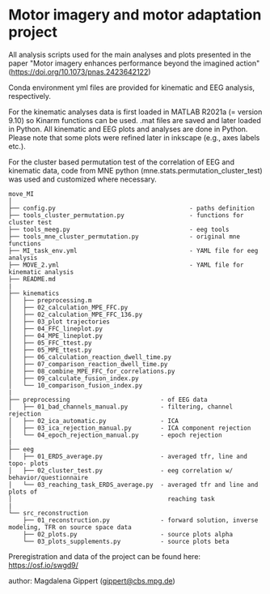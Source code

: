 # Motor imagery and motor adaptation project

All analysis scripts used for the main analyses and plots presented in the paper "Motor imagery enhances performance beyond the imagined action" (https://doi.org/10.1073/pnas.2423642122)

Conda environment yml files are provided for kinematic and EEG analysis, respectively.

For the kinematic analyses data is first loaded in MATLAB R2021a (= version 9.10) so Kinarm functions can be used. .mat files are saved and later loaded in Python. All kinematic and EEG plots and analyses are done in Python. Please note that some plots were refined later in inkscape (e.g., axes labels etc.).

For the cluster based permutation test of the correlation of EEG and kinematic data, code from MNE python (mne.stats.permutation_cluster_test) was used and customized where necessary.

```
move_MI
│
├── config.py                                     - paths definition
├── tools_cluster_permutation.py                  - functions for cluster test
├── tools_meeg.py                                 - eeg tools
├── tools_mne_cluster_permutation.py              - original mne functions
├── MI_task_env.yml                               - YAML file for eeg analysis
├── MOVE_2.yml                                    - YAML file for kinematic analysis
├── README.md
|
├── kinematics
│   ├── preprocessing.m
│   ├── 02_calculation_MPE_FFC.py
│   ├── 02_calculation_MPE_FFC_136.py
│   ├── 03_plot trajectories
│   ├── 04_FFC_lineplot.py
│   ├── 04_MPE_lineplot.py
│   ├── 05_FFC_ttest.py
│   ├── 05_MPE_ttest.py
│   ├── 06_calculation_reaction_dwell_time.py
│   ├── 07_comparison_reaction_dwell_time.py
│   ├── 08_combine_MPE_FFC_for_correlations.py
│   ├── 09_calculate_fusion_index.py
│   └── 10_comparison_fusion_index.py
|
├── preprocessing                         - of EEG data
│   ├── 01_bad_channels_manual.py         - filtering, channel rejection
│   ├── 02_ica_automatic.py               - ICA
│   ├── 03_ica_rejection_manual.py        - ICA component rejection
│   └── 04_epoch_rejection_manual.py      - epoch rejection
|
├── eeg
│   ├── 01_ERDS_average.py                - averaged tfr, line and topo- plots
│   ├── 02_cluster_test.py                - eeg correlation w/ behavior/questionnaire
│   └── 03_reaching_task_ERDS_average.py  - averaged tfr and line and plots of
│                                           reaching task
|
└── src_reconstruction
    ├── 01_reconstruction.py              - forward solution, inverse modeling, TFR on source space data
    ├── 02_plots.py                       - source plots alpha
    └── 03_plots_supplements.py           - source plots beta
```

Preregistration and data of the project can be found here: https://osf.io/swgd9/

author: Magdalena Gippert (gippert@cbs.mpg.de)

